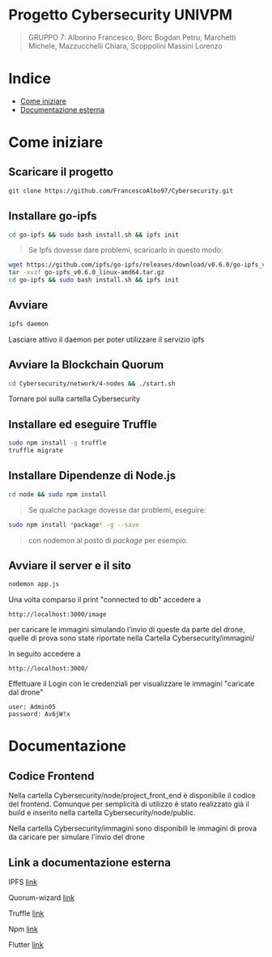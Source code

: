 # Progetto Cybersecurity UNIVPM 

> GRUPPO 7: Alborino Francesco, Borc Bogdan Petru, Marchetti Michele, Mazzucchelli Chiara, Scoppolini Massini Lorenzo


# Indice

- [Come iniziare](#come-iniziare)
- [Documentazione esterna](#Documentazione)

# Come iniziare

## Scaricare il progetto

```bash
git clone https://github.com/FrancescoAlbo97/Cybersecurity.git
```

## Installare go-ipfs

```bash
cd go-ipfs && sudo bash install.sh && ipfs init
```
> Se Ipfs dovesse dare problemi, scaricarlo in questo modo:
```bash
wget https://github.com/ipfs/go-ipfs/releases/download/v0.6.0/go-ipfs_v0.6.0_linux-amd64.tar.gz
tar -xvzf go-ipfs_v0.6.0_linux-amd64.tar.gz
cd go-ipfs && sudo bash install.sh && ipfs init
```

## Avviare

```bash
ipfs daemon
```
Lasciare attivo il daemon per poter utilizzare il servizio ipfs

## Avviare la Blockchain Quorum

```bash
cd Cybersecurity/network/4-nodes && ./start.sh
```

Tornare poi sulla cartella Cybersecurity

## Installare ed eseguire Truffle

```bash
sudo npm install -g truffle
truffle migrate
```

## Installare Dipendenze di Node.js

```bash
cd node && sudo npm install 
```
> Se qualche package dovesse dar problemi, eseguire:
 ```bash
sudo npm install *package* -g --save
```
> con nodemon al posto di *package* per esempio.

## Avviare il server e il sito

```bash
nodemon app.js
```
Una volta comparso il print "connected to db" accedere a
```
http://localhost:3000/image
```

per caricare le immagini simulando l'invio di queste da parte del drone, quelle di prova sono state riportate nella Cartella Cybersecurity/immagini/

In seguito accedere a
```
http://localhost:3000/
```

Effettuare il Login con le credenziali per visualizzare le immagini "caricate dal drone"
```
user: Admin05
password: Av6jW!x
```

# Documentazione

## Codice Frontend

Nella cartella Cybersecurity/node/project_front_end è disponibile il codice del frontend.
Comunque per semplicità di utilizzo è stato realizzato già il build e inserito nella cartella Cybersecurity/node/public.

Nella cartella Cybersecurity/immagini sono disponibili le immagini di prova da caricare per simulare l'invio del drone

## Link a documentazione esterna 

IPFS [link](https://docs.ipfs.io/how-to/command-line-quick-start/#install-ipfs)

Quorum-wizard [link](https://github.com/jpmorganchase/quorum-wizard)

Truffle [link](https://www.trufflesuite.com/docs)

Npm [link](https://docs.npmjs.com/packages-and-modules/)

Flutter [link](https://flutter.dev/web)





